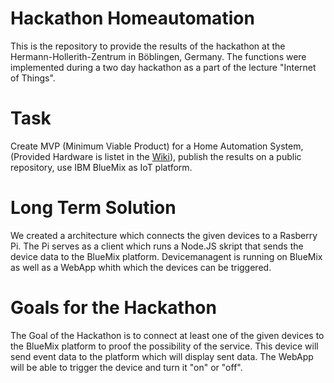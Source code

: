 # Hackathon Homeautomation
This is the repository to provide the results of the hackathon at the Hermann-Hollerith-Zentrum in Böblingen, Germany. The functions were implemented during a two day hackathon as a part of the lecture "Internet of Things".

# Task
Create MVP (Minimum Viable Product) for a Home Automation System, (Provided Hardware is listet in the [Wiki](https://github.com/glasbran/Hackathon---Homeautomation/wiki/Product-Description-and-Criticism)), publish the results on a public repository, use IBM BlueMix as IoT platform.

# Long Term Solution
We created  a architecture which connects the given devices to a Rasberry Pi. The Pi serves as a client which runs a Node.JS skript that sends the device data to the BlueMix platform. Devicemanagent is running on BlueMix as well as a WebApp whith which the devices can be triggered.

# Goals for the Hackathon
The Goal of the Hackathon is to connect at least one of the given devices to the BlueMix platform to proof the possibility of the service. This device will send event data to the platform which will display sent data. The WebApp will be able to trigger the device and turn it "on" or "off".
